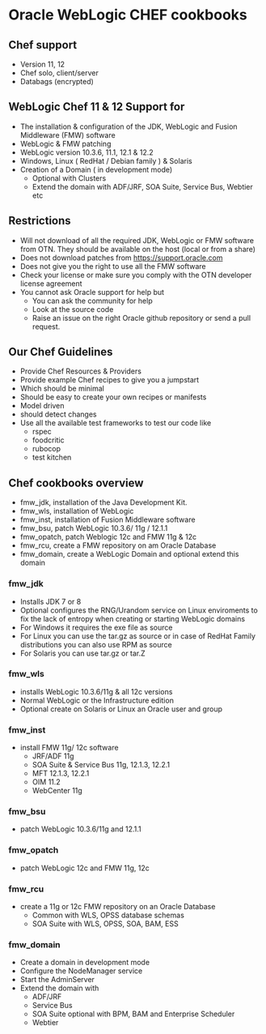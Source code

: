 # Oracle WebLogic CHEF cookbooks

## Chef support
- Version 11, 12
- Chef solo, client/server
- Databags (encrypted)

## WebLogic Chef 11 & 12 Support for
- The installation & configuration of the JDK, WebLogic and Fusion Middleware (FMW) software
- WebLogic & FMW patching
- WebLogic version 10.3.6, 11.1, 12.1 & 12.2
- Windows, Linux ( RedHat / Debian family ) & Solaris
- Creation of a Domain ( in development mode)
	- Optional with Clusters
	- Extend the domain with ADF/JRF, SOA Suite, Service Bus, Webtier etc

## Restrictions
- Will not download of all the required JDK, WebLogic or FMW software from OTN. They should be available on the host (local or from a share) 
- Does not download patches from https://support.oracle.com
- Does not give you the right to use all the FMW software
- Check your license or make sure you comply with the OTN developer license agreement
- You cannot ask Oracle support for help but
	- You can ask the community for help
    - Look at the source code
    - Raise an issue on the right Oracle github repository or send a pull request.

## Our Chef Guidelines
- Provide Chef Resources & Providers
- Provide example Chef recipes to give you a jumpstart
- Which should be minimal
- Should be easy to create your own recipes or manifests
- Model driven
- should detect changes
- Use all the available test frameworks to test our code like
    - rspec
    - foodcritic
    - rubocop
    - test kitchen

## Chef cookbooks overview
- fmw_jdk, installation of the Java Development Kit.
- fmw_wls, installation of WebLogic
- fmw_inst, installation of Fusion Middleware software
- fmw_bsu, patch WebLogic 10.3.6/ 11g / 12.1.1
- fmw_opatch, patch Weblogic 12c and FMW 11g & 12c
- fmw_rcu, create a FMW repository on am Oracle Database
- fmw_domain, create a WebLogic Domain and optional extend this domain

### fmw_jdk
- Installs JDK 7 or 8
- Optional configures the RNG/Urandom service on Linux enviroments to fix the lack of entropy when creating or starting WebLogic domains
- For Windows it requires the exe file as source
- For Linux you can use the tar.gz as source or in case of RedHat Family distributions you can also use RPM as source
- For Solaris you can use tar.gz or tar.Z

### fmw_wls
- installs WebLogic 10.3.6/11g & all 12c versions
- Normal WebLogic or the Infrastructure edition
- Optional create on Solaris or Linux an Oracle user and group

### fmw_inst
- install FMW 11g/ 12c software
	- JRF/ADF 11g
	- SOA Suite & Service Bus 11g, 12.1.3, 12.2.1
	- MFT 12.1.3, 12.2.1
	- OIM 11.2
	- WebCenter 11g

### fmw_bsu
- patch WebLogic 10.3.6/11g and 12.1.1

### fmw_opatch
- patch WebLogic 12c and FMW 11g, 12c

### fmw_rcu
- create a 11g or 12c FMW repository on an Oracle Database
	- Common with WLS, OPSS database schemas
	- SOA Suite with WLS, OPSS, SOA, BAM, ESS

### fmw_domain
- Create a domain in development mode
- Configure the NodeManager service
- Start the AdminServer
- Extend the domain with
	- ADF/JRF
	- Service Bus
 	- SOA Suite optional with BPM, BAM and Enterprise Scheduler
 	- Webtier